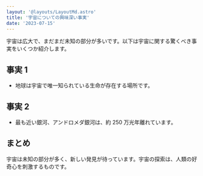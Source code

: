 ```yaml
---
layout: '@layouts/LayoutMd.astro'
title: '宇宙についての興味深い事実'
date: '2023-07-15'
---
```


宇宙は広大で、まだまだ未知の部分が多いです。以下は宇宙に関する驚くべき事実をいくつか紹介します。

## 事実 1

- 地球は宇宙で唯一知られている生命が存在する場所です。

## 事実 2

- 最も近い銀河、アンドロメダ銀河は、約 250 万光年離れています。

## まとめ

宇宙は未知の部分が多く、新しい発見が待っています。宇宙の探索は、人類の好奇心を刺激するものです。

